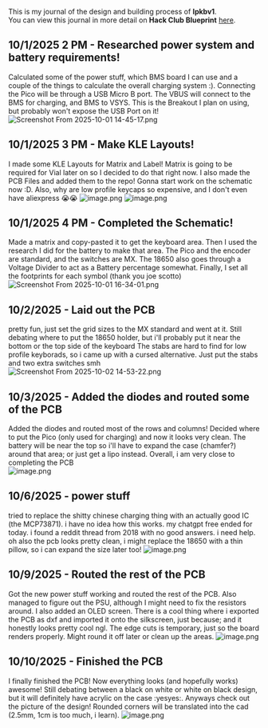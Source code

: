 <!--
  ===================    !!READ THIS NOTICE!!   ====================
  DO NOT edit this file manually. Your changes WILL BE OVERWRITTEN!
  This journal is auto generated and updated by Hack Club Blueprint.
  To edit this file, please edit your journal entries on Blueprint.
  ==================================================================
-->

This is my journal of the design and building process of **lpkbv1**.  
You can view this journal in more detail on **Hack Club Blueprint** [here](https://blueprint.hackclub.com/projects/23).


## 10/1/2025 2 PM - Researched power system and battery requirements!  

Calculated some of the power stuff, which BMS board I can use and a couple of the things to calculate the overall charging system :). Connecting the Pico will be through a USB Micro B port. The VBUS will connect to the BMS for charging, and BMS to VSYS. This is the Breakout I plan on using, but probably won't expose the USB Port on it!
![Screenshot From 2025-10-01 14-45-17.png](https://blueprint.hackclub.com/user-attachments/blobs/redirect/eyJfcmFpbHMiOnsiZGF0YSI6ODYsInB1ciI6ImJsb2JfaWQifX0=--a8f08b96462f26f55fee5e92ff4392ab50ef0d66/Screenshot%20From%202025-10-01%2014-45-17.png)

  

## 10/1/2025 3 PM - Make KLE Layouts!  

I made some KLE Layouts for Matrix and Label! Matrix is going to be required for Vial later on so I decided to do that right now. I also made the PCB Files and added them to the repo! Gonna start work on the schematic now :D. Also, why are low profile keycaps so expensive, and I don't even have aliexpress 😭😭
![image.png](https://blueprint.hackclub.com/user-attachments/blobs/redirect/eyJfcmFpbHMiOnsiZGF0YSI6ODgsInB1ciI6ImJsb2JfaWQifX0=--32dd097d3c982405d639be425bc2720f3cd07782/image.png)
![image.png](https://blueprint.hackclub.com/user-attachments/blobs/redirect/eyJfcmFpbHMiOnsiZGF0YSI6ODksInB1ciI6ImJsb2JfaWQifX0=--420e62bc1db55d0f81cc48383fab8f8197b9ffc5/image.png)

  

## 10/1/2025 4 PM - Completed the Schematic!  

Made a matrix and copy-pasted it to get the keyboard area. Then I used the research I did for the battery to make that area. The Pico and the encoder are standard, and the switches are MX. The 18650 also goes through a Voltage Divider to act as a Battery percentage somewhat. Finally, I set all the footprints for each symbol (thank you joe scotto) <br />
![Screenshot From 2025-10-01 16-34-01.png](https://blueprint.hackclub.com/user-attachments/blobs/redirect/eyJfcmFpbHMiOnsiZGF0YSI6OTAsInB1ciI6ImJsb2JfaWQifX0=--b81998dad0758c9b8a0b4ae3ea07584e97c1e716/Screenshot%20From%202025-10-01%2016-34-01.png)

  

## 10/2/2025 - Laid out the PCB  

pretty fun, just set the grid sizes to the MX standard and went at it. Still debating where to put the 18650 holder, but i'll probably put it near the bottom or the top side of the keyboard
The stabs are hard to find for low profile keyborads, so i came up with a cursed alternative. Just put the stabs and two extra switches smh <br />
![Screenshot From 2025-10-02 14-53-22.png](https://blueprint.hackclub.com/user-attachments/blobs/redirect/eyJfcmFpbHMiOnsiZGF0YSI6OTEsInB1ciI6ImJsb2JfaWQifX0=--45176f1b600b580654aa28ad851997acb864eb4a/Screenshot%20From%202025-10-02%2014-53-22.png)
  

## 10/3/2025 - Added the diodes and routed some of the PCB  

Added the diodes and routed most of the rows and columns! Decided where to put the Pico (only used for charging) and now it looks very clean. The battery will be near the top so i'll have to expand the case (chamfer?) around that area; or just get a lipo instead. Overall, i am very close to completing the PCB <br />
![image.png](https://blueprint.hackclub.com/user-attachments/blobs/redirect/eyJfcmFpbHMiOnsiZGF0YSI6MTQ5LCJwdXIiOiJibG9iX2lkIn19--900765fdb230b47c38e3cb087e52a7b6dbede5d9/image.png)
  

## 10/6/2025 - power stuff  

tried to replace the shitty chinese charging thing with an actually good IC (the MCP73871). i have no idea how this works. my chatgpt free ended for today. i found a reddit thread from 2018 with no good answers. i need help. oh also the pcb looks pretty clean, i might replace the 18650 with a thin pillow, so i can expand the size later too!
![image.png](https://blueprint.hackclub.com/user-attachments/blobs/redirect/eyJfcmFpbHMiOnsiZGF0YSI6NjE2LCJwdXIiOiJibG9iX2lkIn19--3f72a9d44f5e7e5c9f5e3be596bf049c51d94fb0/image.png)  

## 10/9/2025 - Routed the rest of the PCB  

Got the new power stuff working and routed the rest of the PCB. Also managed to figure out the PSU, although I might need to fix the resistors around. I also added an OLED screen. There is a cool thing where i exported the PCB as dxf and imported it onto the silkscreen, just because; and it honestly looks pretty cool ngl. The edge cuts is temporary, just so the board renders properly. Might round it off later or clean up the areas.
![image.png](https://blueprint.hackclub.com/user-attachments/blobs/proxy/eyJfcmFpbHMiOnsiZGF0YSI6MTIyNywicHVyIjoiYmxvYl9pZCJ9fQ==--561dbd153a002b56e3f1dda7c08413d1ff70095f/image.png)

  

## 10/10/2025 - Finished the PCB  

I finally finished the PCB! Now everything looks (and hopefully works) awesome! Still debating between a black on white or white on black design, but it will definitely have acrylic on the case :yesyes:. Anyways check out the picture of the design! Rounded corners will be translated into the cad (2.5mm, 1cm is too much, i learn).
![image.png](https://blueprint.hackclub.com/user-attachments/blobs/proxy/eyJfcmFpbHMiOnsiZGF0YSI6MTM2NSwicHVyIjoiYmxvYl9pZCJ9fQ==--760decf50dfaf99adafd449ff98845cf55100945/image.png)
  

